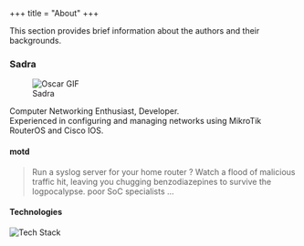 +++
title = "About"
+++

This section provides brief information about the authors and their backgrounds.

### Sadra 

<aside>
<figure>
<img src="https://res.cloudinary.com/dly5kd3h5/image/upload/v1747478504/oscar_myodcl.gif" 
     alt="Oscar GIF" 
     class="pixelated no-hover">
<figcaption>Sadra</figcaption>
</figure>
</aside>

Computer Networking Enthusiast, Developer.  
Experienced in configuring and managing networks using MikroTik RouterOS and Cisco IOS.


#### motd  
> Run a syslog server for your home router ? Watch a flood of malicious traffic hit, leaving you chugging benzodiazepines to survive the logpocalypse. poor SoC specialists ...


#### Technologies


![Tech Stack](https://skillicons.dev/icons?i=vscode,vim,git,github,docker,linux,bsd,bash,golang,rust,python#start#transparent)

</div>
